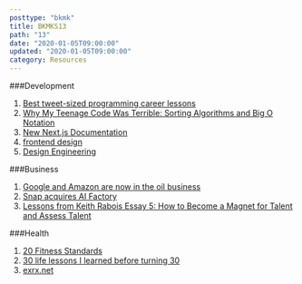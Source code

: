 ```yaml
---
posttype: "bkmk"
title: BKMKS13
path: "13"
date: "2020-01-05T09:00:00"
updated: "2020-01-05T09:00:00"
category: Resources
---
```


###Development
1. [Best tweet-sized programming career lessons](https://dev.to/tlakomy/best-tweet-sized-programming-career-lessons-1de7)
1. [Why My Teenage Code Was Terrible: Sorting Algorithms and Big O Notation](https://www.youtube.com/watch?v=RGuJga2Gl_k)
1. [New Next.js Documentation](https://nextjs.org/blog/new-documentation)
1. [frontend design](https://bradfrost.com/blog/post/frontend-design/)
1. [Design Engineering](https://snook.ca/archives/opinion/design-engineering)

###Business
1. [Google and Amazon are now in the oil business](https://www.youtube.com/watch?v=v3n8txX3144)
1. [Snap acquires AI Factory](https://www.producthunt.com/newsletter/3756)
1. [Lessons from Keith Rabois Essay 5: How to Become a Magnet for Talent and Assess Talent](https://delian.io/lessons-5)

###Health
1. [20 Fitness Standards](https://www.bobbymaximus.com/20-fitness-standards/)
1. [30 life lessons I learned before turning 30](https://nesslabs.com/30-life-lessons)
1. [exrx.net](https://exrx.net/)
